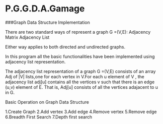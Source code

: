 # P.G.G.D.A.Gamage

###Graph Data Structure Implementation

There are two standard ways of represent a graph G =(V,E):
			Adjacency Matrix
			Adjacency List

Either way applies to both directed and undirected graphs.

In this program all the basic functionalities have been implemented using adjacency list representation.

The adjacency list representation of a graph G =(V,E) consists of an array Adj of |V| lists,one for each vertex in V.For each u element of V , the adjacency list adj[u] contains all the vertices v such that there is an edge (u,v) element of E. That is, Adj[u] consists of all the vertices adajacent to u in G.


Basic Operation on Graph Data Structure

1.Create Graph
2.Add vertex
3.Add edge
4.Remove vertex
5.Remove edge
6.Breadth First Search
7.Depth first search




						
